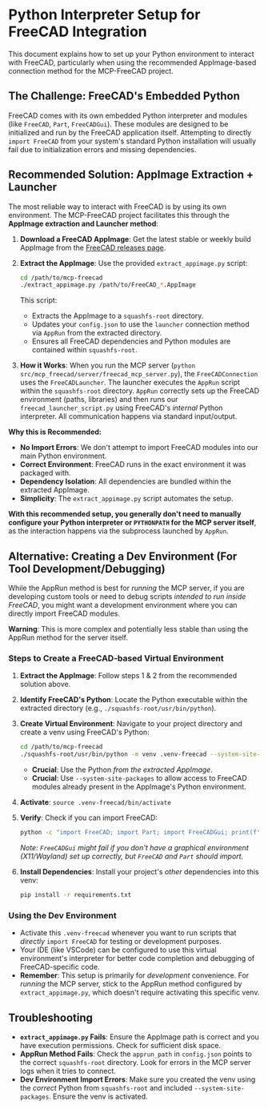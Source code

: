 # Python Interpreter Setup for FreeCAD Integration

This document explains how to set up your Python environment to interact with FreeCAD, particularly when using the recommended AppImage-based connection method for the MCP-FreeCAD project.

## The Challenge: FreeCAD's Embedded Python

FreeCAD comes with its own embedded Python interpreter and modules (like `FreeCAD`, `Part`, `FreeCADGui`). These modules are designed to be initialized and run by the FreeCAD application itself. Attempting to directly `import FreeCAD` from your system's standard Python installation will usually fail due to initialization errors and missing dependencies.

## Recommended Solution: AppImage Extraction + Launcher

The most reliable way to interact with FreeCAD is by using its own environment. The MCP-FreeCAD project facilitates this through the **AppImage extraction and Launcher method**:

1.  **Download a FreeCAD AppImage**: Get the latest stable or weekly build AppImage from the [FreeCAD releases page](https://github.com/FreeCAD/FreeCAD/releases).
2.  **Extract the AppImage**: Use the provided `extract_appimage.py` script:
    ```bash
    cd /path/to/mcp-freecad
    ./extract_appimage.py /path/to/FreeCAD_*.AppImage
    ```
    This script:
    *   Extracts the AppImage to a `squashfs-root` directory.
    *   Updates your `config.json` to use the `launcher` connection method via `AppRun` from the extracted directory.
    *   Ensures all FreeCAD dependencies and Python modules are contained within `squashfs-root`.

3.  **How it Works**: When you run the MCP server (`python src/mcp_freecad/server/freecad_mcp_server.py`), the `FreeCADConnection` uses the `FreeCADLauncher`. The launcher executes the `AppRun` script within the `squashfs-root` directory. `AppRun` correctly sets up the FreeCAD environment (paths, libraries) and then runs our `freecad_launcher_script.py` using FreeCAD's *internal* Python interpreter. All communication happens via standard input/output.

**Why this is Recommended:**

*   **No Import Errors**: We don't attempt to import FreeCAD modules into our main Python environment.
*   **Correct Environment**: FreeCAD runs in the exact environment it was packaged with.
*   **Dependency Isolation**: All dependencies are bundled within the extracted AppImage.
*   **Simplicity**: The `extract_appimage.py` script automates the setup.

**With this recommended setup, you generally don't need to manually configure your Python interpreter or `PYTHONPATH` for the MCP server itself**, as the interaction happens via the subprocess launched by `AppRun`.

## Alternative: Creating a Dev Environment (For Tool Development/Debugging)

While the AppRun method is best for *running* the MCP server, if you are developing custom tools or need to debug scripts *intended to run inside FreeCAD*, you might want a development environment where you can directly import FreeCAD modules.

**Warning**: This is more complex and potentially less stable than using the AppRun method for the server itself.

### Steps to Create a FreeCAD-based Virtual Environment

1.  **Extract the AppImage**: Follow steps 1 & 2 from the recommended solution above.

2.  **Identify FreeCAD's Python**: Locate the Python executable within the extracted directory (e.g., `./squashfs-root/usr/bin/python`).

3.  **Create Virtual Environment**: Navigate to your project directory and create a venv using FreeCAD's Python:
    ```bash
    cd /path/to/mcp-freecad
    ./squashfs-root/usr/bin/python -m venv .venv-freecad --system-site-packages
    ```
    *   **Crucial**: Use the Python *from the extracted AppImage*.
    *   **Crucial**: Use `--system-site-packages` to allow access to FreeCAD modules already present in the AppImage's Python environment.

4.  **Activate**: `source .venv-freecad/bin/activate`

5.  **Verify**: Check if you can import FreeCAD:
    ```bash
    python -c "import FreeCAD; import Part; import FreeCADGui; print(f'Successfully imported FreeCAD {FreeCAD.Version()}')"
    ```
    *Note: `FreeCADGui` might fail if you don't have a graphical environment (X11/Wayland) set up correctly, but `FreeCAD` and `Part` should import.* 

6.  **Install Dependencies**: Install your project's *other* dependencies into this venv:
    ```bash
    pip install -r requirements.txt
    ```

### Using the Dev Environment

*   Activate this `.venv-freecad` whenever you want to run scripts that *directly* `import FreeCAD` for testing or development purposes.
*   Your IDE (like VSCode) can be configured to use this virtual environment's interpreter for better code completion and debugging of FreeCAD-specific code.
*   **Remember**: This setup is primarily for *development* convenience. For *running* the MCP server, stick to the AppRun method configured by `extract_appimage.py`, which doesn't require activating this specific venv.

## Troubleshooting

*   **`extract_appimage.py` Fails**: Ensure the AppImage path is correct and you have execution permissions. Check for sufficient disk space.
*   **AppRun Method Fails**: Check the `apprun_path` in `config.json` points to the correct `squashfs-root` directory. Look for errors in the MCP server logs when it tries to connect.
*   **Dev Environment Import Errors**: Make sure you created the venv using the *correct* Python from `squashfs-root` and included `--system-site-packages`. Ensure the venv is activated.
